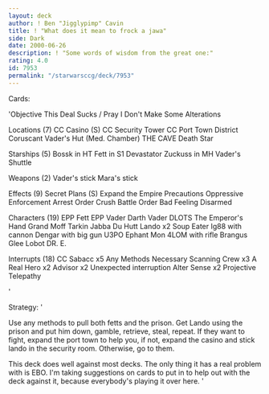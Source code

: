```yaml
---
layout: deck
author: ! Ben "Jigglypimp" Cavin
title: ! "What does it mean to frock a jawa"
side: Dark
date: 2000-06-26
description: ! "Some words of wisdom from the great one:"
rating: 4.0
id: 7953
permalink: "/starwarsccg/deck/7953"
---
```

Cards: 

'Objective
This Deal Sucks / Pray I Don't Make Some Alterations

Locations (7)
CC Casino (S)
CC Security Tower
CC Port Town District
Coruscant
Vader's Hut (Med. Chamber)
THE CAVE
Death Star

Starships (5)
Bossk in HT
Fett in S1
Devastator
Zuckuss in MH
Vader's Shuttle

Weapons (2)
Vader's stick
Mara's stick

Effects (9)
Secret Plans (S)
Expand the Empire
Precautions
Oppressive Enforcement
Arrest Order
Crush
Battle Order
Bad Feeling
Disarmed

Characters (19)
EPP Fett
EPP Vader
Darth Vader
DLOTS
The Emperor's Hand
Grand Moff Tarkin
Jabba Du Hutt
Lando x2
Soup Eater
Ig88 with cannon
Dengar with big gun
U3PO
Ephant Mon
4LOM with rifle
Brangus Glee
Lobot
DR. E.

Interrupts (18)
CC Sabacc x5
Any Methods Necessary
Scanning Crew x3
A Real Hero x2
Advisor x2
Unexpected interruption
Alter
Sense x2
Projective Telepathy


'

Strategy: '

Use any methods to pull both fetts and the prison. Get Lando using the prison and put him down, gamble, retrieve, steal, repeat. If they want to fight, expand the port town to help you, if not, expand the casino and stick lando in the security room. Otherwise, go to them.

This deck does well against most decks. The only thing it has a real problem with is EBO. I'm taking suggestions on cards to put in to help out with the deck against it, because everybody's playing it over here. '
